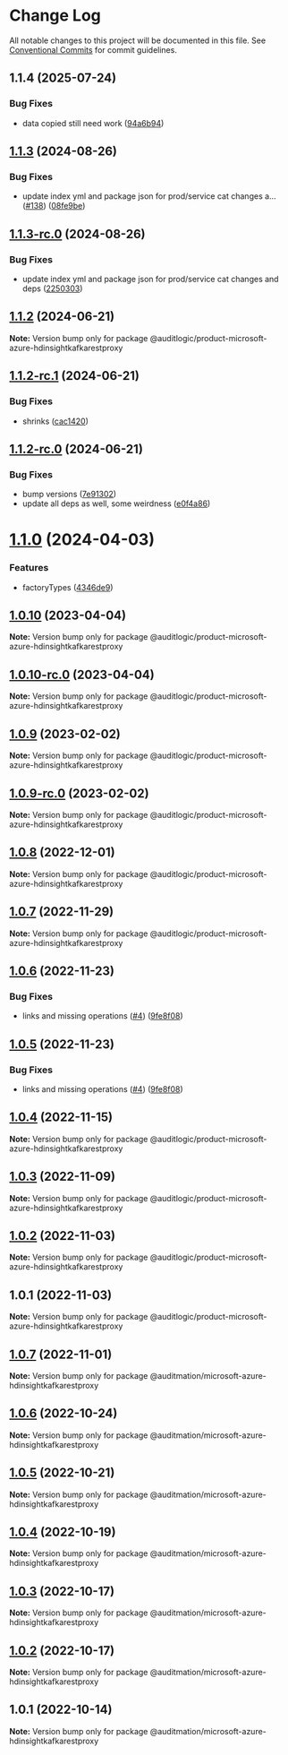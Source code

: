 # Change Log

All notable changes to this project will be documented in this file.
See [Conventional Commits](https://conventionalcommits.org) for commit guidelines.

## 1.1.4 (2025-07-24)


### Bug Fixes

* data copied still need work ([94a6b94](https://github.com/zerobias-org/product/commit/94a6b942fb0516367548599d739529536132755a))





## [1.1.3](https://github.com/auditlogic/product/compare/@auditlogic/product-microsoft-azure-hdinsightkafkarestproxy@1.1.2...@auditlogic/product-microsoft-azure-hdinsightkafkarestproxy@1.1.3) (2024-08-26)


### Bug Fixes

* update index yml and package json for prod/service cat changes a… ([#138](https://github.com/auditlogic/product/issues/138)) ([08fe9be](https://github.com/auditlogic/product/commit/08fe9beb1c8457462a19bc69caa02e6212d97e1a))





## [1.1.3-rc.0](https://github.com/auditlogic/product/compare/@auditlogic/product-microsoft-azure-hdinsightkafkarestproxy@1.1.2...@auditlogic/product-microsoft-azure-hdinsightkafkarestproxy@1.1.3-rc.0) (2024-08-26)


### Bug Fixes

* update index yml and package json for prod/service cat changes and deps ([2250303](https://github.com/auditlogic/product/commit/225030363a363608240135b7ebed386b28f01e4b))





## [1.1.2](https://github.com/auditlogic/product/compare/@auditlogic/product-microsoft-azure-hdinsightkafkarestproxy@1.1.2-rc.1...@auditlogic/product-microsoft-azure-hdinsightkafkarestproxy@1.1.2) (2024-06-21)

**Note:** Version bump only for package @auditlogic/product-microsoft-azure-hdinsightkafkarestproxy





## [1.1.2-rc.1](https://github.com/auditlogic/product/compare/@auditlogic/product-microsoft-azure-hdinsightkafkarestproxy@1.1.2-rc.0...@auditlogic/product-microsoft-azure-hdinsightkafkarestproxy@1.1.2-rc.1) (2024-06-21)


### Bug Fixes

* shrinks ([cac1420](https://github.com/auditlogic/product/commit/cac14200fefcd8183ab69fe89a47bd3f70f563e9))





## [1.1.2-rc.0](https://github.com/auditlogic/product/compare/@auditlogic/product-microsoft-azure-hdinsightkafkarestproxy@1.1.0...@auditlogic/product-microsoft-azure-hdinsightkafkarestproxy@1.1.2-rc.0) (2024-06-21)


### Bug Fixes

* bump versions ([7e91302](https://github.com/auditlogic/product/commit/7e913023b8b312150ed7762c32fbbe616be71de5))
* update all deps as well, some weirdness ([e0f4a86](https://github.com/auditlogic/product/commit/e0f4a864714e2d3de6bbf3da014d5312fe53be2f))





# [1.1.0](https://github.com/auditlogic/product/compare/@auditlogic/product-microsoft-azure-hdinsightkafkarestproxy@1.0.10...@auditlogic/product-microsoft-azure-hdinsightkafkarestproxy@1.1.0) (2024-04-03)


### Features

* factoryTypes ([4346de9](https://github.com/auditlogic/product/commit/4346de92693aee892fccf725338ffc7b80ab182b))





## [1.0.10](https://github.com/auditlogic/product/compare/@auditlogic/product-microsoft-azure-hdinsightkafkarestproxy@1.0.9...@auditlogic/product-microsoft-azure-hdinsightkafkarestproxy@1.0.10) (2023-04-04)

**Note:** Version bump only for package @auditlogic/product-microsoft-azure-hdinsightkafkarestproxy





## [1.0.10-rc.0](https://github.com/auditlogic/product/compare/@auditlogic/product-microsoft-azure-hdinsightkafkarestproxy@1.0.9...@auditlogic/product-microsoft-azure-hdinsightkafkarestproxy@1.0.10-rc.0) (2023-04-04)

**Note:** Version bump only for package @auditlogic/product-microsoft-azure-hdinsightkafkarestproxy





## [1.0.9](https://github.com/auditlogic/product/compare/@auditlogic/product-microsoft-azure-hdinsightkafkarestproxy@1.0.8...@auditlogic/product-microsoft-azure-hdinsightkafkarestproxy@1.0.9) (2023-02-02)

**Note:** Version bump only for package @auditlogic/product-microsoft-azure-hdinsightkafkarestproxy





## [1.0.9-rc.0](https://github.com/auditlogic/product/compare/@auditlogic/product-microsoft-azure-hdinsightkafkarestproxy@1.0.8...@auditlogic/product-microsoft-azure-hdinsightkafkarestproxy@1.0.9-rc.0) (2023-02-02)

**Note:** Version bump only for package @auditlogic/product-microsoft-azure-hdinsightkafkarestproxy





## [1.0.8](https://github.com/auditlogic/product/compare/@auditlogic/product-microsoft-azure-hdinsightkafkarestproxy@1.0.7...@auditlogic/product-microsoft-azure-hdinsightkafkarestproxy@1.0.8) (2022-12-01)

**Note:** Version bump only for package @auditlogic/product-microsoft-azure-hdinsightkafkarestproxy





## [1.0.7](https://github.com/auditlogic/product/compare/@auditlogic/product-microsoft-azure-hdinsightkafkarestproxy@1.0.6...@auditlogic/product-microsoft-azure-hdinsightkafkarestproxy@1.0.7) (2022-11-29)

**Note:** Version bump only for package @auditlogic/product-microsoft-azure-hdinsightkafkarestproxy





## [1.0.6](https://github.com/auditlogic/product/compare/@auditlogic/product-microsoft-azure-hdinsightkafkarestproxy@1.0.4...@auditlogic/product-microsoft-azure-hdinsightkafkarestproxy@1.0.6) (2022-11-23)


### Bug Fixes

* links and missing operations ([#4](https://github.com/auditlogic/product/issues/4)) ([9fe8f08](https://github.com/auditlogic/product/commit/9fe8f08fe7c57fdb79f991ac35bd6ac2e7dcad38))





## [1.0.5](https://github.com/auditlogic/product/compare/@auditlogic/product-microsoft-azure-hdinsightkafkarestproxy@1.0.4...@auditlogic/product-microsoft-azure-hdinsightkafkarestproxy@1.0.5) (2022-11-23)


### Bug Fixes

* links and missing operations ([#4](https://github.com/auditlogic/product/issues/4)) ([9fe8f08](https://github.com/auditlogic/product/commit/9fe8f08fe7c57fdb79f991ac35bd6ac2e7dcad38))





## [1.0.4](https://github.com/auditlogic/product/compare/@auditlogic/product-microsoft-azure-hdinsightkafkarestproxy@1.0.3...@auditlogic/product-microsoft-azure-hdinsightkafkarestproxy@1.0.4) (2022-11-15)

**Note:** Version bump only for package @auditlogic/product-microsoft-azure-hdinsightkafkarestproxy





## [1.0.3](https://github.com/auditlogic/product/compare/@auditlogic/product-microsoft-azure-hdinsightkafkarestproxy@1.0.2...@auditlogic/product-microsoft-azure-hdinsightkafkarestproxy@1.0.3) (2022-11-09)

**Note:** Version bump only for package @auditlogic/product-microsoft-azure-hdinsightkafkarestproxy





## [1.0.2](https://github.com/auditlogic/product/compare/@auditlogic/product-microsoft-azure-hdinsightkafkarestproxy@1.0.1...@auditlogic/product-microsoft-azure-hdinsightkafkarestproxy@1.0.2) (2022-11-03)

**Note:** Version bump only for package @auditlogic/product-microsoft-azure-hdinsightkafkarestproxy





## 1.0.1 (2022-11-03)

**Note:** Version bump only for package @auditlogic/product-microsoft-azure-hdinsightkafkarestproxy





## [1.0.7](https://github.com/auditmation/store-content/compare/@auditmation/microsoft-azure-hdinsightkafkarestproxy@1.0.6...@auditmation/microsoft-azure-hdinsightkafkarestproxy@1.0.7) (2022-11-01)

**Note:** Version bump only for package @auditmation/microsoft-azure-hdinsightkafkarestproxy





## [1.0.6](https://github.com/auditmation/store-content/compare/@auditmation/microsoft-azure-hdinsightkafkarestproxy@1.0.5...@auditmation/microsoft-azure-hdinsightkafkarestproxy@1.0.6) (2022-10-24)

**Note:** Version bump only for package @auditmation/microsoft-azure-hdinsightkafkarestproxy





## [1.0.5](https://github.com/auditmation/store-content/compare/@auditmation/microsoft-azure-hdinsightkafkarestproxy@1.0.4...@auditmation/microsoft-azure-hdinsightkafkarestproxy@1.0.5) (2022-10-21)

**Note:** Version bump only for package @auditmation/microsoft-azure-hdinsightkafkarestproxy





## [1.0.4](https://github.com/auditmation/store-content/compare/@auditmation/microsoft-azure-hdinsightkafkarestproxy@1.0.3...@auditmation/microsoft-azure-hdinsightkafkarestproxy@1.0.4) (2022-10-19)

**Note:** Version bump only for package @auditmation/microsoft-azure-hdinsightkafkarestproxy





## [1.0.3](https://github.com/auditmation/store-content/compare/@auditmation/microsoft-azure-hdinsightkafkarestproxy@1.0.2...@auditmation/microsoft-azure-hdinsightkafkarestproxy@1.0.3) (2022-10-17)

**Note:** Version bump only for package @auditmation/microsoft-azure-hdinsightkafkarestproxy





## [1.0.2](https://github.com/auditmation/store-content/compare/@auditmation/microsoft-azure-hdinsightkafkarestproxy@1.0.1...@auditmation/microsoft-azure-hdinsightkafkarestproxy@1.0.2) (2022-10-17)

**Note:** Version bump only for package @auditmation/microsoft-azure-hdinsightkafkarestproxy





## 1.0.1 (2022-10-14)

**Note:** Version bump only for package @auditmation/microsoft-azure-hdinsightkafkarestproxy
